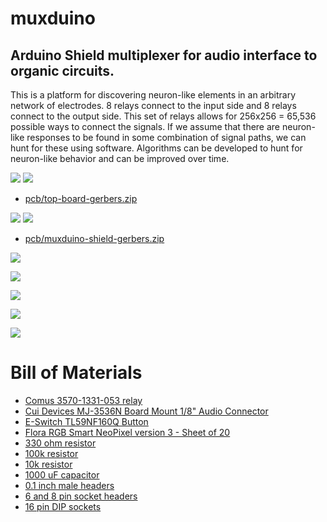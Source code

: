 # muxduino

## Arduino Shield multiplexer for audio interface to organic circuits.

This is a platform for discovering neuron-like elements in an arbitrary network of electrodes. 8 relays connect to the input side and 8 relays connect to the output side. This set of relays allows for 256x256 = 65,536 possible ways to connect the signals.  If we assume that there are neuron-like responses to be found in some combination of signal paths, we can hunt for these using software.  Algorithms can be developed to hunt for neuron-like behavior and can be improved over time.  

[![](images/top-board-gerbers.png)](pcb/top-board-gerbers.zip)
[![](images/top-board.png)](pcb/top-board-gerbers.zip)

 - [pcb/top-board-gerbers.zip](pcb/top-board-gerbers.zip)

[![](images/muxduino-shield-gerbers.png)](pcb/muxduino-shield-gerbers.zip)
[![](images/muxduino-shield.png)](pcb/muxduino-shield-gerbers.zip)

 - [pcb/muxduino-shield-gerbers.zip](pcb/muxduino-shield-gerbers.zip)

[![](images/relay.png)](https://www.digikey.com/en/products/detail/comus-international/3570-1331-053/7497099)

[![](images/button-digikey.png)](https://www.digikey.com/en/products/detail/e-switch/TL59NF160Q/390533)

[![](images/neopixels.png)](https://www.adafruit.com/product/1559)

[![](images/aux-photo.png)](https://www.digikey.com/en/products/detail/cui-devices/MJ-3536N/281264)

[![](images/aux-drawing.png)](https://www.digikey.com/en/products/detail/cui-devices/MJ-3536N/281264)

# Bill of Materials

 - [Comus 3570-1331-053 relay](https://www.digikey.com/en/products/detail/comus-international/3570-1331-053/7497099)
 - [Cui Devices MJ-3536N Board Mount 1/8" Audio Connector](https://www.digikey.com/en/products/detail/cui-devices/MJ-3536N/281264)
 - [E-Switch TL59NF160Q Button](https://www.digikey.com/en/products/detail/e-switch/TL59NF160Q/390533)
 - [Flora RGB Smart NeoPixel version 3 - Sheet of 20](https://www.adafruit.com/product/1559)
 - [330 ohm resistor](https://www.digikey.com/en/products/detail/stackpole-electronics-inc/CF18JT330R/1741683)
 - [100k resistor](https://www.digikey.com/en/products/detail/stackpole-electronics-inc/RNF14FTD100K/1706591)
 - [10k resistor](https://www.digikey.com/en/products/detail/yageo/MFR-25FBF52-10K/13219)
 - [1000 uF capacitor](https://www.digikey.com/en/products/detail/rubycon/16PK1000MEFC10X12-5/3563556)
 - [0.1 inch male headers](https://www.digikey.com/en/products/detail/amphenol-cs-commercial-products/G800W268018EU/17083164)
 - [6 and 8 pin socket headers](https://www.amazon.com/Didamx-120Pcs-2-54MM-Stackable-arduino/dp/B074GQ9LKY/)
 - [16 pin DIP sockets](https://www.amazon.com/uxcell-Pieces-2-54mm-Double-Adapter/dp/B00O9YPVAM/)

